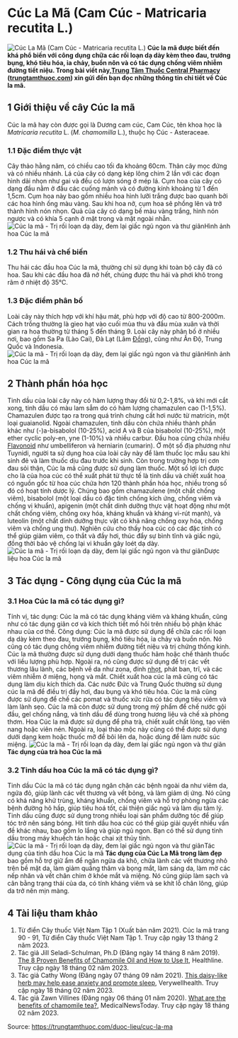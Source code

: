 # Cúc La Mã (Cam Cúc - Matricaria recutita L.)

![Cúc La Mã \(Cam Cúc - Matricaria recutita L.\)](https://trungtamthuoc.com/images/others/cay-cuc-la-ma-0-5473.jpg)
**Cúc la mã được biết đến khá phổ biến với công dụng chữa các rối loạn dạ dày kèm theo đau, trướng bụng, khó tiêu hóa, ỉa chảy, buồn nôn và có tác dụng chống viêm nhiễm đường tiết niệu. Trong bài viết này,[Trung Tâm Thuốc Central Pharmacy](https://trungtamthuoc.com/ "Trung Tâm Thuốc Central Pharmacy") ([trungtamthuoc.com](https://trungtamthuoc.com/ "trungtamthuoc.com")) xin gửi đến bạn đọc những thông tin chi tiết về Cúc la mã.**
##  1 Giới thiệu về cây Cúc la mã
Cúc la mã hay còn được gọi là Dương cam cúc, Cam Cúc, tên khoa học là _Matricaria recutita_ L. (_M. chamomilla_ L.), thuộc họ Cúc - Asteraceae.
### 1.1 Đặc điểm thực vật
Cây thảo hằng năm, có chiều cao tối đa khoảng 60cm. Thân cây mọc đứng và có nhiều nhánh. Lá của cây có dạng kép lông chim 2 lần với các đoạn hình dải nhọn như gai và đều có lượn sóng ở mép lá. Cụm hoa của cây có dạng đầu nằm ở đầu các cuống mảnh và có đường kính khoảng từ 1 đến 1,5cm. Cụm hoa này bao gồm nhiều hoa hình lưỡi trắng được bao quanh bởi các hoa hình ống màu vàng. Sau khi hoa nở, cụm hoa sẽ phồng lên và trở thành hình nón nhọn. Quả của cây có dạng bế màu vàng trắng, hình nón ngược và có khía 5 cạnh ở mặt trong và mặt ngoài nhẵn.
![Cúc la mã - Trị rối loạn dạ dày, đem lại giấc ngủ ngon và thư giãn](https://trungtamthuoc.com/images/item/cay-cuc-la-ma-1.jpg)Hình ảnh hoa Cúc la mã
### 1.2 Thu hái và chế biến
Thu hái các đầu hoa Cúc la mã, thường chỉ sử dụng khi toàn bộ cây đã có hoa. Sau khi các đầu hoa đã nở hết, chúng được thu hái và phơi khô trong râm ở nhiệt độ 35°C.
### 1.3 Đặc điểm phân bố
Loài cây này thích hợp với khí hậu mát, phù hợp với độ cao từ 800-2000m. Cách trồng thường là gieo hạt vào cuối mùa thu và đầu mùa xuân và thời gian ra hoa thường từ tháng 5 đến tháng 9. Loài cây này phân bố ở nhiều nơi, bao gồm Sa Pa (Lào Cai), Đà Lạt (Lâm [Đồng](https://trungtamthuoc.com/hoat-chat/dong "Đồng")), cũng như Ấn Độ, Trung Quốc và Indonesia.
![Cúc la mã - Trị rối loạn dạ dày, đem lại giấc ngủ ngon và thư giãn](https://trungtamthuoc.com/images/item/cay-cuc-la-ma-2.jpg)Hình ảnh hoa Cúc la mã
##  2 Thành phần hóa học
Tinh dầu của loài cây này có hàm lượng thay đổi từ 0,2-1,8%, và khi mới cắt xong, tinh dầu có màu lam sẫm do có hàm lượng chamazulen cao (1-1,5%). Chamazulen được tạo ra trong quá trình chưng cất hơi nước từ matricin, một loại guaianolid. Ngoài chamazulen, tinh dầu còn chứa nhiều thành phần khác như (-)a-bisabolol (10-25%), acid A và B của bisabolol (10-25%), một ether cyclic poly-en, yne (1-10%) và nhiều carbur. Đầu hoa cũng chứa nhiều [Flavonoid](https://trungtamthuoc.com/hoat-chat/flavonoid "Flavonoid") như umbelliferon và herniarin (cumarin).
Ở một số địa phương như Tuynidi, người ta sử dụng hoa của loài cây này để làm thuốc lọc mẫu sau khi sinh đẻ và làm thuốc dịu đau trước khi sinh. Còn trong trường hợp trị cơn đau sỏi thận, Cúc la mã cũng được sử dụng làm thuốc.
Một số lợi ích được cho là của hoa cúc có thể xuất phát từ thực tế là tinh dầu và chiết xuất hoa có nguồn gốc từ hoa cúc chứa hơn 120 thành phần hóa học, nhiều trong số đó có hoạt tính dược lý. Chúng bao gồm chamazulene (một chất chống viêm), bisabolol (một loại dầu có đặc tính chống kích ứng, chống viêm và chống vi khuẩn), apigenin (một chất dinh dưỡng thực vật hoạt động như một chất chống viêm, chống oxy hóa, kháng khuẩn và kháng vi-rút mạnh), và luteolin (một chất dinh dưỡng thực vật có khả năng chống oxy hóa, chống viêm và chống ung thư). Nghiên cứu cho thấy hoa cúc có các đặc tính có thể giúp giảm viêm, co thắt và đầy hơi, thúc đẩy sự bình tĩnh và giấc ngủ, đồng thời bảo vệ chống lại vi khuẩn gây loét dạ dày.
![Cúc la mã - Trị rối loạn dạ dày, đem lại giấc ngủ ngon và thư giãn](https://trungtamthuoc.com/images/item/cay-cuc-la-ma-3.jpg)Dược liệu hoa Cúc la mã
##  3 Tác dụng - Công dụng của Cúc la mã
### 3.1 Hoa Cúc la mã có tác dụng gì?
Tính vị, tác dụng: Cúc la mã có tác dụng kháng viêm và kháng khuẩn, cũng như có tác dụng giãn cơ và kích thích tiết mồ hôi trên nhiều bộ phận khác nhau của cơ thể.
Công dụng: Cúc la mã được sử dụng để chữa các rối loạn dạ dày kèm theo đau, trướng bụng, khó tiêu hóa, ỉa chảy và buồn nôn. Nó cũng có tác dụng chống viêm nhiễm đường tiết niệu và trị chứng thống kinh. Cúc la mã thường được sử dụng dưới dạng thuốc hãm hoặc chế thành thuốc với liều lượng phù hợp. Ngoài ra, nó cũng được sử dụng để trị các vết thương lâu lành, các bệnh về da như zona, đinh [nhọt](https://trungtamthuoc.com/bai-viet/nhot "nhọt"), phát ban, trĩ, và các viêm nhiễm ở miệng, họng và mắt. Chiết xuất hoa cúc la mã cũng có tác dụng làm dịu kích thích da.
Các nước Đức và Trung Quốc thường sử dụng cúc la mã để điều trị đầy hơi, đau bụng và khó tiêu hóa. Cúc la mã cũng được sử dụng để chế các pomat và thuốc xức rửa có tác dụng tiêu viêm và làm lành sẹo.
Cúc la mã còn được sử dụng trong mỹ phẩm để chế nước gội đầu, gel chống nắng, và tinh dầu để dùng trong hương liệu và chế xà phòng thơm.
Hoa Cúc la mã được sử dụng để pha trà, chiết xuất chất lỏng, tạo viên nang hoặc viên nén. Ngoài ra, loại thảo mộc này cũng có thể được sử dụng dưới dạng kem hoặc thuốc mỡ để bôi lên da, hoặc dùng để làm nước súc miệng.
![Cúc la mã - Trị rối loạn dạ dày, đem lại giấc ngủ ngon và thư giãn](https://trungtamthuoc.com/images/item/cay-cuc-la-ma-4\(1\).jpg)**Tác dụng của trà hoa Cúc la mã**
### 3.2 Tinh dầu hoa Cúc la mã có tác dụng gì? 
Tinh dầu Cúc la mã có tác dụng ngăn chặn các bệnh ngoài da như viêm da, ngứa đỏ, giúp lành các vết thương và vết bỏng, và làm giảm dị ứng. Nó cũng có khả năng khử trùng, kháng khuẩn, chống viêm và hỗ trợ phòng ngừa các bệnh đường hô hấp, giúp tiêu hoá tốt, cải thiện giấc ngủ và làm dịu tâm lý. Tinh dầu cũng được sử dụng trong nhiều loại sản phẩm dưỡng tóc để giúp tóc trở nên sáng bóng.
Hít tinh dầu hoa cúc có thể giúp giải quyết nhiều vấn đề khác nhau, bao gồm lo lắng và giúp ngủ ngon. Bạn có thể sử dụng tinh dầu trong máy khuếch tán hoặc chai xịt thủy tinh.
![Cúc la mã - Trị rối loạn dạ dày, đem lại giấc ngủ ngon và thư giãn](https://trungtamthuoc.com/images/item/cay-cuc-la-ma-5.jpg)Tác dụng của tinh dầu hoa Cúc la mã
**Tác dụng của Cúc La Mã trong làm đẹp** bao gồm hỗ trợ giữ ẩm để ngăn ngừa da khô, chữa lành các vết thương nhỏ trên bề mặt da, làm giảm quầng thâm và bọng mắt, làm sáng da, làm mờ các nếp nhăn và vết chân chim ở khóe mắt và miệng. Nó cũng giúp làm sạch và cân bằng trạng thái của da, có tính kháng viêm và se khít lỗ chân lông, giúp da trở nên mịn màng.
##  4 Tài liệu tham khảo
  1. Từ điển Cây thuốc Việt Nam Tập 1 (Xuất bản năm 2021). Cúc la mã trang 90 - 91, Từ điển Cây thuốc Việt Nam Tập 1. Truy cập ngày 13 tháng 2 năm 2023.
  2. Tác giả Jill Seladi-Schulman, Ph.D (Đăng ngày 14 tháng 8 năm 2019). [The 8 Proven Benefits of Chamomile Oil and How to Use It](https://www.healthline.com/health/chamomile-oil#how-to-use), Healthline. Truy cập ngày 18 tháng 02 năm 2023.
  3. Tác giả Cathy Wong (Đăng ngày 07 tháng 09 năm 2021). [This daisy-like herb may help ease anxiety and promote sleep](https://www.verywellhealth.com/the-benefits-of-chamomile-89436), Verywellhealth. Truy cập ngày 18 tháng 02 năm 2023.
  4. Tác giả Zawn Villines (Đăng ngày 06 tháng 01 năm 2020). [What are the benefits of chamomile tea?](https://www.medicalnewstoday.com/articles/320031#who-should-avoid-chamomile-tea), MedicalNewsToday. Truy cập ngày 18 tháng 02 năm 2023.




Source: https://trungtamthuoc.com/duoc-lieu/cuc-la-ma